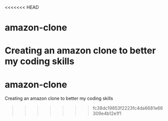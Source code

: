 <<<<<<< HEAD
# amazon-clone
Creating an amazon clone to better my coding skills
=======
# amazon-clone
Creating an amazon clone to better my coding skills
>>>>>>> fc38dc19853f2223fc4da6681e66309e4b12e1f1

